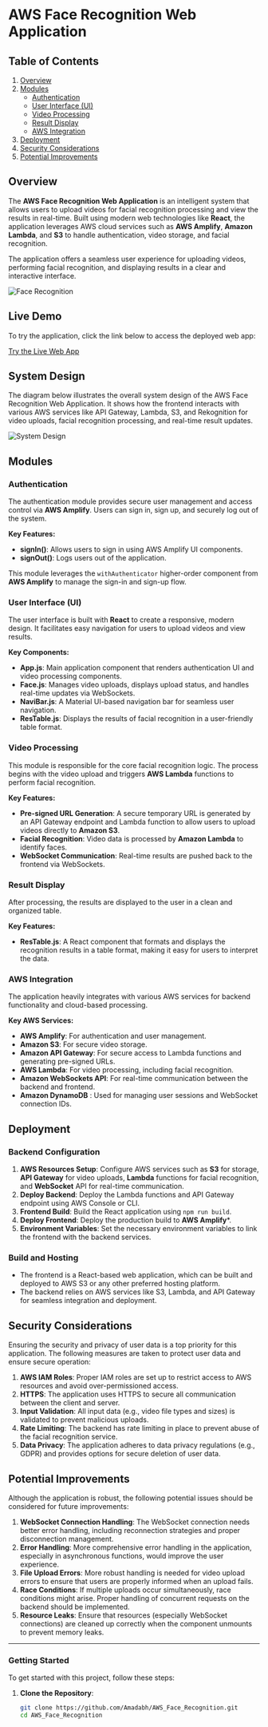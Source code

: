# AWS Face Recognition Web Application

## Table of Contents

1. [Overview](#overview)
2. [Modules](#modules)
    - [Authentication](#authentication)
    - [User Interface (UI)](#user-interface-ui)
    - [Video Processing](#video-processing)
    - [Result Display](#result-display)
    - [AWS Integration](#aws-integration)
3. [Deployment](#deployment)
4. [Security Considerations](#security-considerations)
5. [Potential Improvements](#potential-improvements)

## Overview

The **AWS Face Recognition Web Application** is an intelligent system that allows users to upload videos for facial recognition processing and view the results in real-time. Built using modern web technologies like **React**, the application leverages AWS cloud services such as **AWS Amplify**, **Amazon Lambda**, and **S3** to handle authentication, video storage, and facial recognition.

The application offers a seamless user experience for uploading videos, performing facial recognition, and displaying results in a clear and interactive interface.

![Face Recognition](./assets/Face_recognition.png)

## Live Demo

To try the application, click the link below to access the deployed web app:

[Try the Live Web App](https://main.d33qbkw26czp73.amplifyapp.com/)


## System Design
The diagram below illustrates the overall system design of the AWS Face Recognition Web Application. It shows how the frontend interacts with various AWS services like API Gateway, Lambda, S3, and Rekognition for video uploads, facial recognition processing, and real-time result updates.

![System Design](./assets/system-design.png)

## Modules

### Authentication

The authentication module provides secure user management and access control via **AWS Amplify**. Users can sign in, sign up, and securely log out of the system.

**Key Features:**
- **signIn()**: Allows users to sign in using AWS Amplify UI components.
- **signOut()**: Logs users out of the application.

This module leverages the `withAuthenticator` higher-order component from **AWS Amplify** to manage the sign-in and sign-up flow.

### User Interface (UI)

The user interface is built with **React** to create a responsive, modern design. It facilitates easy navigation for users to upload videos and view results.

**Key Components:**
- **App.js**: Main application component that renders authentication UI and video processing components.
- **Face.js**: Manages video uploads, displays upload status, and handles real-time updates via WebSockets.
- **NaviBar.js**: A Material UI-based navigation bar for seamless user navigation.
- **ResTable.js**: Displays the results of facial recognition in a user-friendly table format.

### Video Processing

This module is responsible for the core facial recognition logic. The process begins with the video upload and triggers **AWS Lambda** functions to perform facial recognition.

**Key Features:**
- **Pre-signed URL Generation**: A secure temporary URL is generated by an API Gateway endpoint and Lambda function to allow users to upload videos directly to **Amazon S3**.
- **Facial Recognition**: Video data is processed by **Amazon Lambda** to identify faces.
- **WebSocket Communication**: Real-time results are pushed back to the frontend via WebSockets.

### Result Display

After processing, the results are displayed to the user in a clean and organized table.

**Key Features:**
- **ResTable.js**: A React component that formats and displays the recognition results in a table format, making it easy for users to interpret the data.

### AWS Integration

The application heavily integrates with various AWS services for backend functionality and cloud-based processing.

**Key AWS Services:**
- **AWS Amplify**: For authentication and user management.
- **Amazon S3**: For secure video storage.
- **Amazon API Gateway**: For secure access to Lambda functions and generating pre-signed URLs.
- **AWS Lambda**: For video processing, including facial recognition.
- **Amazon WebSockets API**: For real-time communication between the backend and frontend.
- **Amazon DynamoDB** : Used for managing user sessions and WebSocket connection IDs.

## Deployment

### Backend Configuration

1. **AWS Resources Setup**: Configure AWS services such as **S3** for storage, **API Gateway** for video uploads, **Lambda** functions for facial recognition, and **WebSocket** API for real-time communication.
2. **Deploy Backend**: Deploy the Lambda functions and API Gateway endpoint using AWS Console or CLI.
3. **Frontend Build**: Build the React application using `npm run build`.
4. **Deploy Frontend**: Deploy the production build to **AWS Amplify***.
5. **Environment Variables**: Set the necessary environment variables to link the frontend with the backend services.

### Build and Hosting

- The frontend is a React-based web application, which can be built and deployed to AWS S3 or any other preferred hosting platform.
- The backend relies on AWS services like S3, Lambda, and API Gateway for seamless integration and deployment.

## Security Considerations

Ensuring the security and privacy of user data is a top priority for this application. The following measures are taken to protect user data and ensure secure operation:

1. **AWS IAM Roles**: Proper IAM roles are set up to restrict access to AWS resources and avoid over-permissioned access.
2. **HTTPS**: The application uses HTTPS to secure all communication between the client and server.
3. **Input Validation**: All input data (e.g., video file types and sizes) is validated to prevent malicious uploads.
4. **Rate Limiting**: The backend has rate limiting in place to prevent abuse of the facial recognition service.
5. **Data Privacy**: The application adheres to data privacy regulations (e.g., GDPR) and provides options for secure deletion of user data.

## Potential Improvements
Although the application is robust, the following potential issues should be considered for future improvements:

1. **WebSocket Connection Handling**: The WebSocket connection needs better error handling, including reconnection strategies and proper disconnection management.
2. **Error Handling**: More comprehensive error handling in the application, especially in asynchronous functions, would improve the user experience.
3. **File Upload Errors**: More robust handling is needed for video upload errors to ensure that users are properly informed when an upload fails.
4. **Race Conditions**: If multiple uploads occur simultaneously, race conditions might arise. Proper handling of concurrent requests on the backend should be implemented.
5. **Resource Leaks**: Ensure that resources (especially WebSocket connections) are cleaned up correctly when the component unmounts to prevent memory leaks.

---

### Getting Started

To get started with this project, follow these steps:

1. **Clone the Repository**:
   ```bash
   git clone https://github.com/Amadabh/AWS_Face_Recognition.git
   cd AWS_Face_Recognition
